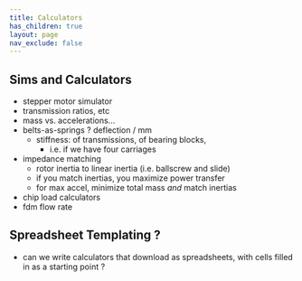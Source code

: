```yaml
---
title: Calculators
has_children: true 
layout: page
nav_exclude: false 
---
```


## Sims and Calculators 

- stepper motor simulator 
- transmission ratios, etc 
- mass vs. accelerations... 
- belts-as-springs ? deflection / mm 
	- stiffness: of transmissions, of bearing blocks, 
		- i.e. if we have four carriages 
- impedance matching 
	- rotor inertia to linear inertia (i.e. ballscrew and slide) 
	- if you match inertias, you maximize power transfer 
	- for max accel, minimize total mass *and* match inertias 
- chip load calculators 
- fdm flow rate 

## Spreadsheet Templating ?

- can we write calculators that download as spreadsheets, with cells filled in as a starting point ? 